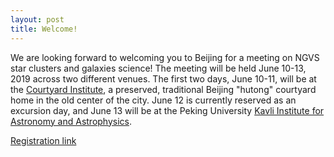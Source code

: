 ```yaml
---
layout: post
title: Welcome!
---
```


We are looking forward to welcoming you to Beijing for a meeting on NGVS star clusters and galaxies science! The meeting will be held June 10-13, 2019 across two different venues. The first two days, June 10-11, will be at the [Courtyard Institute](http://www.courtyardinstitute.com/?page_id=778&lang=en), a preserved, traditional Beijing "hutong" courtyard home in the old center of the city. June 12 is currently reserved as an excursion day, and June 13 will be at the Peking University [Kavli Institute for Astronomy and Astrophysics](http://kiaa.pku.edu.cn).

[Registration link](https://ko.surveymonkey.com/r/BM7CKG7)
